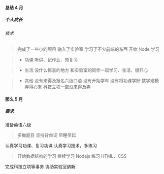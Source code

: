 #### 总结 4 月
##### 个人成长
###### 技术
> 完成了一些小的项目
> 融入了实验室
> 学习了不少前端的东西
> 开始 Node 学习

> * 功课
> 听讲、记作业、预复习

> * 生活
> 没什么惊喜的地方
> 和实验室的同伴一起学习、生活，很开心

> * 其他
> 没有来得及报名六级口语
> 没有开始学车
> 没有将功课学好
> 数学建模弄得心累
> 科技立项一直没来得及弄

#### 那么 5 月
##### 要求
准备英语六级
> 多做题目
> 坚持背单词
> 早睡早起

认真学习功课、复习功课
认真学习技术，多练习
> 开始数据结构的学习
> 继续学习 Nodejs
> 练习 HTML、CSS


完成科技立项等事务
协助实验室纳新
